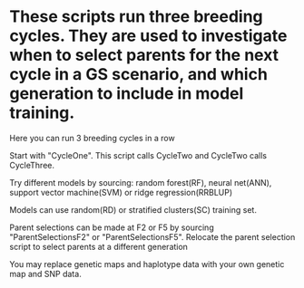 # These scripts run three breeding cycles. They are used to investigate when to select parents for the next cycle in a GS scenario, and which generation to include in model training. 

Here you can run 3 breeding cycles in a row

Start with "CycleOne". This script calls CycleTwo and CycleTwo calls CycleThree.

Try different models by sourcing: random forest(RF), neural net(ANN), support vector machine(SVM) or ridge regression(RRBLUP)

Models can use random(RD) or stratified clusters(SC) training set. 

Parent selections can be made at F2 or F5 by sourcing "ParentSelectionsF2" or "ParentSelectionsF5".
Relocate the parent selection script to select parents at a different generation

You may replace genetic maps and haplotype data with your own genetic map and SNP data.
